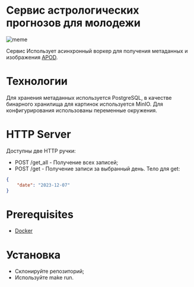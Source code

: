 # Сервис астрологических прогнозов для молодежи
![meme](https://sun9-61.userapi.com/impg/Ik6Uu0Bs72AykhG4EuL9Z3Q_memk_VcGLc6bfw/VGVK9PDxMv0.jpg?size=768x402&quality=96&sign=1ebfbb3e7beb4f3916cace9c52593747&type=album)

Сервис Использует асинхронный воркер для получения метаданных и изображения [APOD](https://apod.nasa.gov/apod/astropix.html).

# Технологии
Для хранения метаданных используется PostgreSQL, в качестве бинарного хранилища для картинок используется MinIO. Для конфигурирования использованы переменные окружения.
# HTTP Server
Доступны две HTTP ручки:
- POST /get_all - Получение всех записей;
- POST /get - Получение записи за выбранный день.
Тело для get:
```json
{
    "date": "2023-12-07"
}
```
# Prerequisites 
- [Docker](https://www.docker.com/)
# Установка
- Склонируйте репозиторий;
- Используйте make run.
